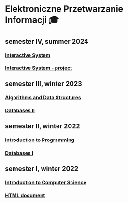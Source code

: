 # Elektroniczne Przetwarzanie Informacji 🎓

## semester IV, summer 2024

### [Interactive System](https://github.com/michaldudek15/Elektroniczne-Przetwarzanie-Informacji/tree/main/Interactive-System)
### [Interactive System - project](https://github.com/michaldudek15/notes-and-to-do-app)

## semester III, winter 2023

### [Algorithms and Data Structures](https://github.com/michaldudek15/Elektroniczne-Przetwarzanie-Informacji/tree/main/Algorithms-and-Data-Structures)
### [Databases II](https://github.com/michaldudek15/Elektroniczne-Przetwarzanie-Informacji/tree/main/Databases-II)

## semester II, winter 2022

### [Introduction to Programming](https://github.com/michaldudek15/Elektroniczne-Przetwarzanie-Informacji/tree/main/Introduction-to-Programming)
### [Databases I](https://github.com/michaldudek15/Elektroniczne-Przetwarzanie-Informacji/tree/main/Databases-I)


## semester I, winter 2022

### [Introduction to Computer Science](https://github.com/michaldudek15/Elektroniczne-Przetwarzanie-Informacji/tree/main/Introduction-to-Computer-Science)
### [HTML document](https://github.com/michaldudek15/Elektroniczne-Przetwarzanie-Informacji/tree/main/HTML-document)
